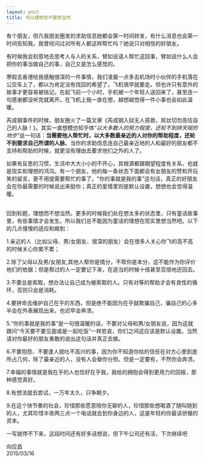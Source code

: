 ```yaml
---
layout: post
title: 可以理想但不要想当然
---
```


有个朋友，但凡我朋友圈发的求助信息她都会第一时间转发，有什么消息也会第一时间告知我。我曾经问过对所有人都这样帮忙吗？她说只对相信的好朋友。

有时候我会刻意地去思考人与人的关系，臂如说请人帮忙这回事，臂如说什么人会把你的事当做自己的事，自己又是怎么感觉的。

寒假去香港给我感触很深的一件事情，我们凌晨一点多去机场时小伙伴的手机落在公交车上了，都以为肯定没有找回的希望了，飞机很早就要走。但也许只有意外的故事才更容易被铭记。在起飞前一个小时，手机被一个年轻人送回来了，甚至连一句感谢都没听完就离开。在飞机上我一直在想，越想越觉得一件小事也会如此温暖。

芮成钢事件的时候，朋友圈火了一篇文章《芮成钢入狱无人搭救，屌丝切勿高估自己的人脉！》。其实一直想模仿知乎体“*以大多数人的努力程度，还轮不到拼天赋的地步*”说一句话：**当需要他人帮忙时，以大多数最亲近的人对你的帮助程度，还轮不到要求自己所谓的人脉**。当你的求助信息连自己最亲近地的人和最好的朋友都不支持和帮助的时候，就更没有理由去要求他们之外的人了。

如果有反思的习惯，生活中大大小小的不开心，其根源都跟期望程度有关系，也就是现实和理想的鸿沟。有一个朋友，他的每一条状态下面都会有女朋友的赞和开玩笑的留言，更不用提需要帮忙的事了。"你的事就是我的事"这句话，真正的好朋友会在你最需要的时候说出来挺你；真正的爱情里则是默认设置，想想也会觉得温暖。
<center><img src="http://pic3.zhimg.com/ec0fdff954cead367c72483a1235bd0e_b.jpg" alt="" /></center><br>
回到标题，理想而不想当然。更多的时候我们处在想太多的状态里，只有童话故事里，有些事情才会发生。所以我们总不能因为童话的理想在现实里想当然吧。以下的几点慢慢的适应和做到：

1.亲近的人（比如父母、男/女朋友、很深的朋友）会在很多人关心你飞的高不高的时候关心你累不累；

2.除了父母以及男/女朋友,其他人帮你是情分，不帮你是本分，这不能作为你评价他们的依据；但是帮过的人一定要记下来，在适当的时候十倍甚至百倍地还回去。

3.不要总是索取，想办法让自己成为被索取的人。只有对等的帮助才会有良性的循环，否则只会是消耗。

4.要拼命去维护自己在乎的东西，但是绝不能因为在乎就欺骗自己，骗自己的心多半会在外表展现出来，也迟早会奔溃。

5.“你的事就是我的事”是一句很温暖的话，不要对父母和男/女朋友说，因为这就跟问“今天要不要见面或是一起吃饭”一样悲哀，你们之间这应该是默认设置。当然请对你最好的朋友勇敢的说出这句话并真正去做。

6.不要抱怨、不要逢人就吐不高兴的事，因为你不知道你给的信任在对方心里到底所占几何，除了最亲近的人，没有人会替你分担。但是一定要有，不然你会奔溃。

7.幸福的事情就是我在乎的人也恰好在乎我，我给的拥抱会得到更用力的回报，那种感觉真好。

8.有想法就去尝试，一万年太久，只争朝夕。

9.在这个快节奏的社会，珍惜那些愿意陪你无聊的人，珍惜那些想喝酒了随叫随到的人，尤其珍惜半夜两三点一个电话就会到你身边的人，这是年轻的你最该骄傲的资本。

一写就停不下来，这段时间还有好多话想说，但下午公司还有活，下次继续吧

向应昌<br>
2015/03/16
